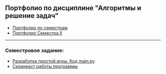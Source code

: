 ## Портфолио по дисциплине "Алгоритмы и решение задач"

  - [Портфолио по семестрам](https://vikichernysheva.github.io/portfolio/)
  - [Портфолио Семестра II](https://vikichernysheva.github.io/portfolio/sem/sem2_port/)

***
### Семестровое задание:
* [Разработка простой игры. Код main.py](https://drive.google.com/file/d/1ExF8ywXLLR1cQ4zwKGIou-X5OKbDyTl5/view?usp=drive_link)
* [Скринкаст работы программы](https://drive.google.com/file/d/1jFindrSWApWXKgiUkkEXlWLfUNbza7Nk/view?usp=drive_link)
